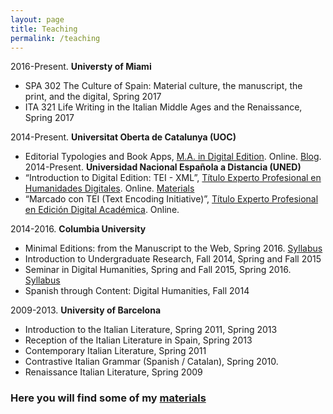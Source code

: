 ```yaml
---
layout: page
title: Teaching
permalink: /teaching
---										
```


2016-Present. **Universty of Miami**
- SPA 302 The Culture of Spain: Material culture, the manuscript, the print, and the digital, Spring 2017
- ITA 321 Life Writing in the Italian Middle Ages and the Renaissance, Spring 2017

2014-Present. **Universitat Oberta de Catalunya (UOC)**
- Editorial Typologies and Book Apps, [M.A. in Digital Edition](http://estudios.uoc.edu/es/masters-posgrados-especializaciones/master/artes-humanidades/edicion-digital/presentacion). Online. [Blog](http://eah.uoc.edu/materials/edicio-digital/?lang=es). 
2014-Present. **Universidad Nacional Española a Distancia (UNED)**
- “Introduction to Digital Edition: TEI - XML”, [Título Experto Profesional en Humanidades Digitales](http://linhd.uned.es/p/titulo-propio-experto-profesional-en-humanidades-digitales/). Online. [Materials](http://susannalles.github.io/materials/)
- “Marcado con TEI (Text Encoding Initiative)”, [Título Experto Profesional en Edición Digital Académica](http://linhd.uned.es/p/titulo-propio-experto-en-edicion-digital-academica/). Online. 

2014-2016. **Columbia University**

- Minimal Editions: from the Manuscript to the Web, Spring 2016. [Syllabus](https://github.com/susannalles/MinimalEditions)
- Introduction to Undergraduate Research, Fall 2014, Spring and Fall 2015
- Seminar in Digital Humanities, Spring and Fall 2015, Spring 2016. [Syllabus](https://github.com/susannalles/DHSeminar)
- Spanish through Content: Digital Humanities, Fall 2014
	

2009-2013. **University of Barcelona**
- Introduction to the Italian Literature, Spring 2011, Spring 2013
- Reception of the Italian Literature in Spain, Spring 2013
- Contemporary Italian Literature, Spring 2011
- Contrastive Italian Grammar (Spanish / Catalan), Spring 2010.
- Renaissance Italian Literature, Spring 2009


### Here you will find some of my [materials](/materials/index.html)
